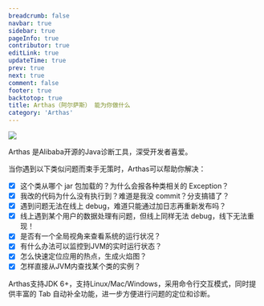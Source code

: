 ```yaml
---
breadcrumb: false
navbar: true
sidebar: true
pageInfo: true
contributor: true
editLink: true
updateTime: true
prev: true
next: true
comment: false
footer: true
backtotop: true
title: Arthas（阿尔萨斯） 能为你做什么
category: 'Arthas'
---
```


![](https://img.springlearn.cn/blog/learn_1647177070000.png)

Arthas 是Alibaba开源的Java诊断工具，深受开发者喜爱。



当你遇到以下类似问题而束手无策时，Arthas可以帮助你解决：

- [x] 这个类从哪个 jar 包加载的？为什么会报各种类相关的 Exception？
- [x] 我改的代码为什么没有执行到？难道是我没 commit？分支搞错了？
- [x] 遇到问题无法在线上 debug，难道只能通过加日志再重新发布吗？
- [x] 线上遇到某个用户的数据处理有问题，但线上同样无法 debug，线下无法重现！
- [x] 是否有一个全局视角来查看系统的运行状况？
- [x] 有什么办法可以监控到JVM的实时运行状态？
- [x] 怎么快速定位应用的热点，生成火焰图？
- [x] 怎样直接从JVM内查找某个类的实例？

Arthas支持JDK 6+，支持Linux/Mac/Windows，采用命令行交互模式，同时提供丰富的 Tab 自动补全功能，进一步方便进行问题的定位和诊断。

